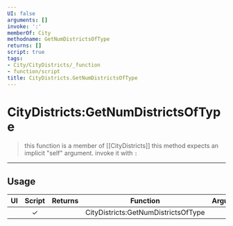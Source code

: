 ```yaml
---
UI: false
arguments: []
invoke: ':'
memberOf: City
methodname: GetNumDistrictsOfType
returns: []
script: true
tags:
- City/CityDistricts/_function
- function/script
title: CityDistricts.GetNumDistrictsOfType
---
```

# CityDistricts:GetNumDistrictsOfType
> this function is a member of [[CityDistricts]]
> this method expects an implicit "self" argument. invoke it with `:`
-----
## Usage
|  UI | Script | Returns | Function | Arguments |
|:---:|:------:|-------:|:--------:|:---------|
| |✓||CityDistricts:GetNumDistrictsOfType||
